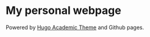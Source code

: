 
# My personal webpage

Powered by [Hugo Academic Theme](https://github.com/wowchemy/starter-hugo-academic) and Github pages.
